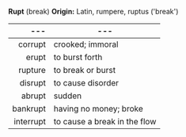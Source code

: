 __Rupt__ (break)
__Origin:__ Latin, rumpere, ruptus ('break')

|       --- | ---                          |
|----------:|------------------------------|
|   corrupt | crooked; immoral             |
|     erupt | to burst forth               |
|   rupture | to break or burst            |
|   disrupt | to cause disorder            |
|    abrupt | sudden                       |
|  bankrupt | having no money; broke       |
| interrupt | to cause a break in the flow |


